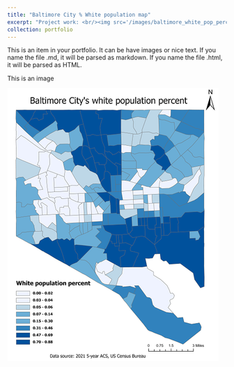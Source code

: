 ```yaml
---
title: "Baltimore City % White population map"
excerpt: "Project work: <br/><img src='/images/baltimore_white_pop_percent.png'>"
collection: portfolio
---
```


This is an item in your portfolio. It can be have images or nice text. If you name the file .md, it will be parsed as markdown. If you name the file .html, it will be parsed as HTML. 

This is an image

![Baltimore City % White population map](/images/baltimore_white_pop_percent.png "Baltimore City percent White population map")
